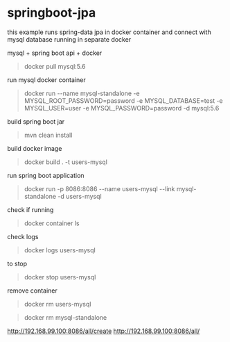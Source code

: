 # springboot-jpa
this example runs spring-data jpa in docker container and connect with mysql database running in separate docker

mysql + spring boot api + docker

> docker pull mysql:5.6

run mysql docker container
> docker run --name mysql-standalone -e MYSQL_ROOT_PASSWORD=password -e MYSQL_DATABASE=test -e MYSQL_USER=user -e MYSQL_PASSWORD=password -d mysql:5.6

build spring boot jar
> mvn clean install

build docker image
> docker build . -t users-mysql

run spring boot application
> docker run -p 8086:8086 --name users-mysql --link mysql-standalone -d users-mysql

check if running
> docker container ls

check logs
> docker logs users-mysql

to stop
> docker stop users-mysql

remove container
> docker rm users-mysql

> docker rm mysql-standalone

http://192.168.99.100:8086/all/create
http://192.168.99.100:8086/all/
